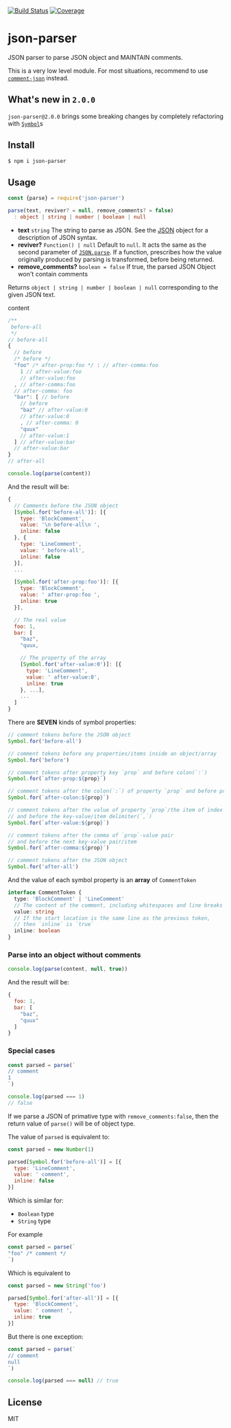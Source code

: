 [![Build Status](https://travis-ci.org/kaelzhang/node-json-parser.svg?branch=master)](https://travis-ci.org/kaelzhang/node-json-parser)
[![Coverage](https://codecov.io/gh/kaelzhang/node-json-parser/branch/master/graph/badge.svg)](https://codecov.io/gh/kaelzhang/node-json-parser)

# json-parser

JSON parser to parse JSON object and MAINTAIN comments.

This is a very low level module. For most situations, recommend to use [`comment-json`](https://www.npmjs.org/package/comment-json) instead.

## What's new in `2.0.0`

`json-parser@2.0.0` brings some breaking changes by completely refactoring with [`Symbol`](https://developer.mozilla.org/en-US/docs/Web/JavaScript/Reference/Global_Objects/Symbol)s

## Install

```sh
$ npm i json-parser
```

## Usage

```js
const {parse} = require('json-parser')
```

```ts
parse(text, reviver? = null, remove_comments? = false)
  : object | string | number | boolean | null
```

- **text** `string` The string to parse as JSON. See the [JSON](http://json.org/) object for a description of JSON syntax.
- **reviver?** `Function() | null` Default to `null`. It acts the same as the second parameter of [`JSON.parse`](https://developer.mozilla.org/en-US/docs/Web/JavaScript/Reference/Global_Objects/JSON/parse). If a function, prescribes how the value originally produced by parsing is transformed, before being returned.
- **remove_comments?** `boolean = false` If true, the parsed JSON Object won't contain comments

Returns `object | string | number | boolean | null` corresponding to the given JSON text.

content

```js
/**
 before-all
 */
// before-all
{
  // before
  /* before */
  "foo" /* after-prop:foo */ : // after-comma:foo
    1 // after-value:foo
    // after-value:foo
  , // after-comma:foo
  // after-comma: foo
  "bar": [ // before
    // before
    "baz" // after-value:0
    // after-value:0
    , // after-comma: 0
    "quux"
    // after-value:1
  ] // after-value:bar
  // after-value:bar
}
// after-all
```

```js
console.log(parse(content))
```

And the result will be:

```js
{
  // Comments before the JSON object
  [Symbol.for('before-all')]: [{
    type: 'BlockComment',
    value: '\n before-all\n ',
    inline: false
  }, {
    type: 'LineComment',
    value: ' before-all',
    inline: false
  }],
  ...

  [Symbol.for('after-prop:foo')]: [{
    type: 'BlockComment',
    value: ' after-prop:foo ',
    inline: true
  }],

  // The real value
  foo: 1,
  bar: [
    "baz",
    "quux,

    // The property of the array
    [Symbol.for('after-value:0')]: [{
      type: 'LineComment',
      value: ' after-value:0',
      inline: true
    }, ...],
    ...
  ]
}
```

There are **SEVEN** kinds of symbol properties:

```js
// comment tokens before the JSON object
Symbol.for('before-all')

// comment tokens before any properties/items inside an object/array
Symbol.for('before')

// comment tokens after property key `prop` and before colon(`:`)
Symbol.for(`after-prop:${prop}`)

// comment tokens after the colon(`:`) of property `prop` and before property value
Symbol.for(`after-colon:${prop}`)

// comment tokens after the value of property `prop`/the item of index `prop`
// and before the key-value/item delimiter(`,`)
Symbol.for(`after-value:${prop}`)

// comment tokens after the comma of `prop`-value pair
// and before the next key-value pair/item
Symbol.for(`after-comma:${prop}`)

// comment tokens after the JSON object
Symbol.for('after-all')
```

And the value of each symbol property is an **array** of `CommentToken`

```ts
interface CommentToken {
  type: 'BlockComment' | 'LineComment'
  // The content of the comment, including whitespaces and line breaks
  value: string
  // If the start location is the same line as the previous token,
  // then `inline` is `true`
  inline: boolean
}
```

### Parse into an object without comments

```js
console.log(parse(content, null, true))
```

And the result will be:

```js
{
  foo: 1,
  bar: [
    "baz",
    "quux"
  ]
}
```

### Special cases

```js
const parsed = parse(`
// comment
1
`)

console.log(parsed === 1)
// false
```

If we parse a JSON of primative type with `remove_comments:false`, then the return value of `parse()` will be of object type.

The value of `parsed` is equivalent to:

```js
const parsed = new Number(1)

parsed[Symbol.for('before-all')] = [{
  type: 'LineComment',
  value: ' comment',
  inline: false
}]
```

Which is similar for:

- `Boolean` type
- `String` type

For example

```js
const parsed = parse(`
"foo" /* comment */
`)
```

Which is equivalent to

```js
const parsed = new String('foo')

parsed[Symbol.for('after-all')] = [{
  type: 'BlockComment',
  value: ' comment ',
  inline: true
}]
```

But there is one exception:

```js
const parsed = parse(`
// comment
null
`)

console.log(parsed === null) // true
```

## License

MIT
